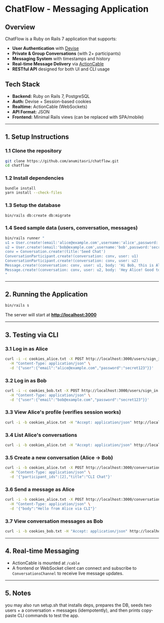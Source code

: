
# ChatFlow - Messaging Application

## Overview

ChatFlow is a Ruby on Rails 7 application that supports:

* **User Authentication** with [Devise](https://github.com/heartcombo/devise)
* **Private & Group Conversations** (with 2+ participants)
* **Messaging System** with timestamps and history
* **Real-time Message Delivery** via [ActionCable](https://guides.rubyonrails.org/action_cable_overview.html)
* **RESTful API** designed for both UI and CLI usage


## Tech Stack

* **Backend:** Ruby on Rails 7, PostgreSQL
* **Auth:** Devise + Session-based cookies
* **Realtime:** ActionCable (WebSockets)
* **API Format:** JSON
* **Frontend:** Minimal Rails views (can be replaced with SPA/mobile)

---

## 1. Setup Instructions

### 1.1 Clone the repository

```bash
git clone https://github.com/anumitasri/chatflow.git
cd chatflow
```

### 1.2 Install dependencies

```bash
bundle install
yarn install --check-files
```

### 1.3 Setup the database

```bash
bin/rails db:create db:migrate
```

### 1.4 Seed sample data (users, conversation, messages)

```bash
bin/rails runner "
u1 = User.create!(email:'alice@example.com',username:'alice',password:'secret123')
u2 = User.create!(email:'bob@example.com',username:'bob',password:'secret123')
conv = Conversation.create!(title:'Seed Chat')
ConversationParticipant.create!(conversation: conv, user: u1)
ConversationParticipant.create!(conversation: conv, user: u2)
Message.create!(conversation: conv, user: u1, body: 'Hi Bob, this is Alice!')
Message.create!(conversation: conv, user: u2, body: 'Hey Alice! Good to hear from you.')
"
```

---

## 2. Running the Application

```bash
bin/rails s
```

The server will start at **[http://localhost:3000](http://localhost:3000)**

---

## 3. Testing via CLI

### 3.1 Log in as Alice

```bash
curl -i -c cookies_alice.txt -X POST http://localhost:3000/users/sign_in \
  -H "Content-Type: application/json" \
  -d '{"user":{"email":"alice@example.com","password":"secret123"}}'
```

### 3.2 Log in as Bob

```bash
curl -i -c cookies_bob.txt -X POST http://localhost:3000/users/sign_in \
  -H "Content-Type: application/json" \
  -d '{"user":{"email":"bob@example.com","password":"secret123"}}'
```

### 3.3 View Alice's profile (verifies session works)

```bash
curl -i -b cookies_alice.txt -H "Accept: application/json" http://localhost:3000/users/me
```

### 3.4 List Alice's conversations

```bash
curl -i -b cookies_alice.txt -H "Accept: application/json" http://localhost:3000/conversations
```

### 3.5 Create a new conversation (Alice → Bob)

```bash
curl -i -b cookies_alice.txt -X POST http://localhost:3000/conversations \
  -H "Content-Type: application/json" \
  -d '{"participant_ids":[2],"title":"CLI Chat"}'
```

### 3.6 Send a message as Alice

```bash
curl -i -b cookies_alice.txt -X POST http://localhost:3000/conversations/1/messages \
  -H "Content-Type: application/json" \
  -d '{"body":"Hello from Alice via CLI"}'
```

### 3.7 View conversation messages as Bob

```bash
curl -i -b cookies_bob.txt -H "Accept: application/json" http://localhost:3000/conversations/1/messages
```

---

## 4. Real-time Messaging

* ActionCable is mounted at `/cable`
* A frontend or WebSocket client can connect and subscribe to `ConversationsChannel` to receive live message updates.

---

## 5. Notes

you may also run setup.sh that installs deps, prepares the DB, seeds two users + a conversation + messages (idempotently), and then prints copy-paste CLI commands to test the app.

